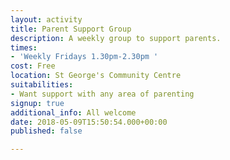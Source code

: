 ```yaml
---
layout: activity
title: Parent Support Group
description: A weekly group to support parents.
times:
- 'Weekly Fridays 1.30pm-2.30pm '
cost: Free
location: St George's Community Centre
suitabilities:
- Want support with any area of parenting
signup: true
additional_info: All welcome
date: 2018-05-09T15:50:54.000+00:00
published: false

---
```

